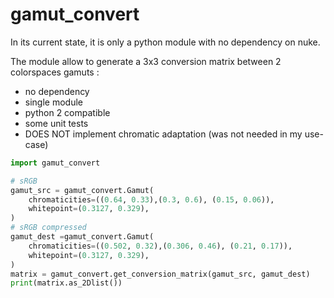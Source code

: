 # gamut_convert

In its current state, it is only a python module with no dependency on nuke.

The module allow to generate a 3x3 conversion matrix between 2 colorspaces gamuts :

- no dependency
- single module
- python 2 compatible
- some unit tests
- DOES NOT implement chromatic adaptation (was not needed in my use-case)

```python
import gamut_convert

# sRGB
gamut_src = gamut_convert.Gamut(
    chromaticities=((0.64, 0.33),(0.3, 0.6), (0.15, 0.06)),
    whitepoint=(0.3127, 0.329),
)
# sRGB compressed
gamut_dest =gamut_convert.Gamut(
    chromaticities=((0.502, 0.32),(0.306, 0.46), (0.21, 0.17)),
    whitepoint=(0.3127, 0.329),
)
matrix = gamut_convert.get_conversion_matrix(gamut_src, gamut_dest)
print(matrix.as_2Dlist())
```